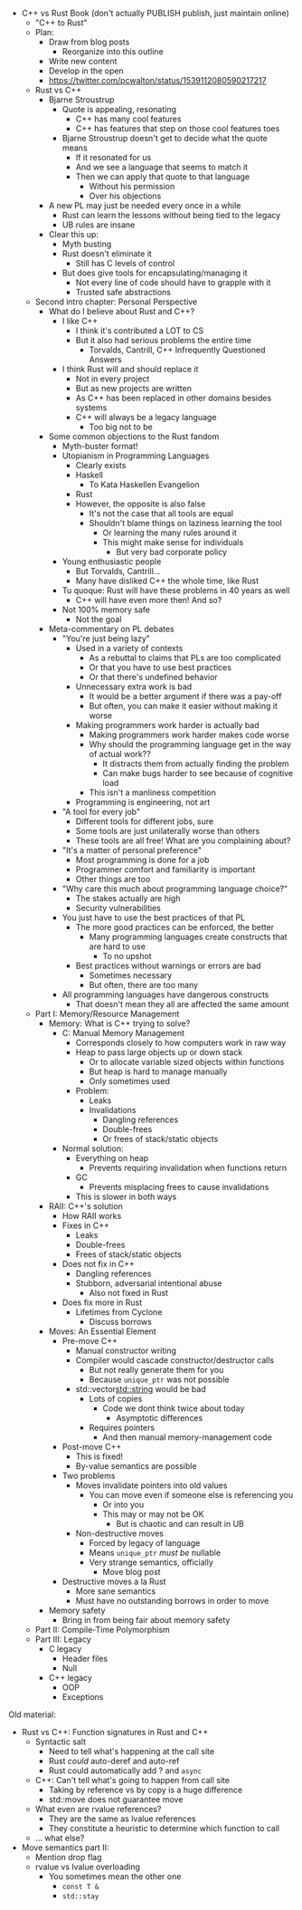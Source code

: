 * C++ vs Rust Book (don't actually PUBLISH publish, just maintain online)
    * "C++ to Rust"
    * Plan:
        * Draw from blog posts
            * Reorganize into this outline
        * Write new content
        * Develop in the open
        * https://twitter.com/pcwalton/status/1539112080590217217
    * Rust vs C++
        * Bjarne Stroustrup
            * Quote is appealing, resonating
                * C++ has many cool features
                * C++ has features that step on those cool features toes
            * Bjarne Stroustrup doesn't get to decide what the quote means
                * If it resonated for us
                * And we see a language that seems to match it
                * Then we can apply that quote to that language
                    * Without his permission
                    * Over his objections
        * A new PL may just be needed every once in a while
            * Rust can learn the lessons without being tied to the legacy
            * UB rules are insane
        * Clear this up:
            * Myth busting
            * Rust doesn't eliminate it
                * Still has C levels of control
            * But does give tools for encapsulating/managing it
                * Not every line of code should have to grapple with it
                * Trusted safe abstractions
    * Second intro chapter: Personal Perspective
        * What do I believe about Rust and C++?
            * I like C++
                * I think it's contributed a LOT to CS
                * But it also had serious problems the entire time
                    * Torvalds, Cantrill, C++ Infrequently Questioned Answers
            * I think Rust will and should replace it
                * Not in every project
                * But as new projects are written
                * As C++ has been replaced in other domains besides systems
                * C++ will always be a legacy language
                    * Too big not to be
        * Some common objections to the Rust fandom
            * Myth-buster format!
            * Utopianism in Programming Languages
                * Clearly exists
                * Haskell
                    * To Kata Haskellen Evangelion
                * Rust
                * However, the opposite is also false
                    * It's not the case that all tools are equal
                    * Shouldn't blame things on laziness learning the tool
                        * Or learning the many rules around it
                        * This might make sense for individuals
                            * But very bad corporate policy
            * Young enthusiastic people
                * But Torvalds, Cantrill...
                * Many have disliked C++ the whole time, like Rust
            * Tu quoque: Rust will have these problems in 40 years as well
                * C++ will have even more then! And so?
            * Not 100% memory safe
                * Not the goal
        * Meta-commentary on PL debates
            * "You're just being lazy"
                * Used in a variety of contexts
                    * As a rebuttal to claims that PLs are too complicated
                    * Or that you have to use best practices
                    * Or that there's undefined behavior
                * Unnecessary extra work is bad
                    * It would be a better argument if there was a pay-off
                    * But often, you can make it easier without making it worse
                * Making programmers work harder is actually bad
                    * Making programmers work harder makes code worse
                    * Why should the programming language get in the way of actual work??
                        * It distracts them from actually finding the problem
                        * Can make bugs harder to see because of cognitive load
                    * This isn't a manliness competition
                * Programming is engineering, not art
            * "A tool for every job"
                * Different tools for different jobs, sure
                * Some tools are just unilaterally worse than others
                * These tools are all free! What are you complaining about?
            * "It's a matter of personal preference"
                * Most programming is done for a job
                * Programmer comfort and familiarity is important
                * Other things are too
            * "Why care this much about programming language choice?"
                * The stakes actually are high
                * Security vulnerabilities
            * You just have to use the best practices of that PL
                * The more good practices can be enforced, the better
                    * Many programming languages create constructs that are hard to use
                        * To no upshot
                * Best practices without warnings or errors are bad
                    * Sometimes necessary
                    * But often, there are too many
            * All programming languages have dangerous constructs
                * That doesn't mean they all are affected the same amount
    * Part I: Memory/Resource Management
        * Memory: What is C++ trying to solve?
            * C: Manual Memory Management
                * Corresponds closely to how computers work in raw way
                * Heap to pass large objects up or down stack
                    * Or to allocate variable sized objects within functions
                    * But heap is hard to manage manually
                    * Only sometimes used
                * Problem:
                    * Leaks
                    * Invalidations
                        * Dangling references
                        * Double-frees
                        * Or frees of stack/static objects
            * Normal solution:
                * Everything on heap
                    * Prevents requiring invalidation when functions return
                * GC
                    * Prevents misplacing frees to cause invalidations
                * This is slower in both ways
        * RAII: C++'s solution
            * How RAII works
            * Fixes in C++
                * Leaks
                * Double-frees
                * Frees of stack/static objects
            * Does not fix in C++
                * Dangling references
                * Stubborn, adversarial intentional abuse
                    * Also not fixed in Rust
            * Does fix more in Rust
                * Lifetimes from Cyclone
                    * Discuss borrows
        * Moves: An Essential Element
            * Pre-move C++
                * Manual constructor writing
                * Compiler would cascade constructor/destructor calls
                    * But not really generate them for you
                    * Because `unique_ptr` was not possible
                * std::vector<std::string> would be bad
                    * Lots of copies
                        * Code we dont think twice about today
                            * Asymptotic differences
                    * Requires pointers
                        * And then manual memory-management code
            * Post-move C++
                * This is fixed!
                * By-value semantics are possible
            * Two problems
                * Moves invalidate pointers into old values
                    * You can move even if someone else is referencing you
                        * Or into you
                        * This may or may not be OK
                            * But is chaotic and can result in UB
                * Non-destructive moves
                    * Forced by legacy of language
                    * Means `unique_ptr` *must be* nullable
                    * Very strange semantics, officially
                        * Move blog post
            * Destructive moves a la Rust
                * More sane semantics
                * Must have no outstanding borrows in order to move
        * Memory safety
            * Bring in from being fair about memory safety
    * Part II: Compile-Time Polymorphism
    * Part III: Legacy
        * C legacy
            * Header files
            * Null
        * C++ legacy
            * OOP
            * Exceptions

Old material:
* Rust vs C++: Function signatures in Rust and C++
    * Syntactic salt
        * Need to tell what's happening at the call site
        * Rust *could* auto-deref and auto-ref
        * Rust could automatically add ? and `async`
    * C++: Can't tell what's going to happen from call site
        * Taking by reference vs by copy is a huge difference
        * std::move does not guarantee move
    * What even are rvalue references?
        * They are the same as lvalue references
        * They constitute a heuristic to determine which function to call
    * ... what else?
* Move semantics part II:
    * Mention drop flag
    * rvalue vs lvalue overloading
        * You sometimes mean the other one
            * `const T &`
            * `std::stay`
